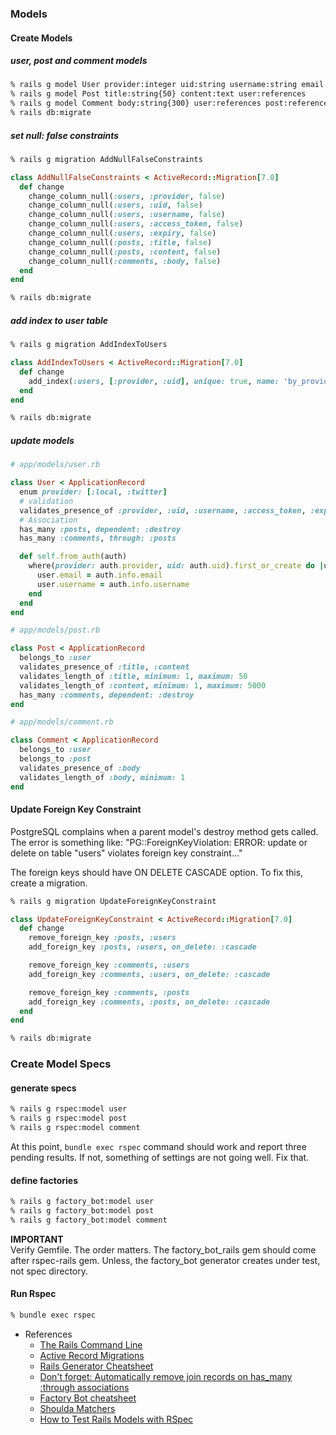 ### Models

#### Create Models

##### user, post and comment models
```bash
% rails g model User provider:integer uid:string username:string email:string access_token:string expiry:datetime
% rails g model Post title:string{50} content:text user:references
% rails g model Comment body:string{300} user:references post:references
% rails db:migrate
```

##### set null: false constraints
```bash
% rails g migration AddNullFalseConstraints
```
```ruby
class AddNullFalseConstraints < ActiveRecord::Migration[7.0]
  def change
    change_column_null(:users, :provider, false)
    change_column_null(:users, :uid, false)
    change_column_null(:users, :username, false)
    change_column_null(:users, :access_token, false)
    change_column_null(:users, :expiry, false)
    change_column_null(:posts, :title, false)
    change_column_null(:posts, :content, false)
    change_column_null(:comments, :body, false)
  end
end
```
```bash
% rails db:migrate
```

##### add index to user table
```bash
% rails g migration AddIndexToUsers
```
```ruby
class AddIndexToUsers < ActiveRecord::Migration[7.0]
  def change
    add_index(:users, [:provider, :uid], unique: true, name: 'by_provider_uid')
  end
end
```

```bash
% rails db:migrate
```

##### update models
```ruby
# app/models/user.rb

class User < ApplicationRecord
  enum provider: [:local, :twitter]
  # validation
  validates_presence_of :provider, :uid, :username, :access_token, :expiry
  # Association
  has_many :posts, dependent: :destroy
  has_many :comments, through: :posts

  def self.from_auth(auth)
    where(provider: auth.provider, uid: auth.uid).first_or_create do |user|
      user.email = auth.info.email
      user.username = auth.info.username
    end
  end
end
```

```ruby
# app/models/post.rb

class Post < ApplicationRecord
  belongs_to :user
  validates_presence_of :title, :content
  validates_length_of :title, minimum: 1, maximum: 50
  validates_length_of :content, minimum: 1, maximum: 5000
  has_many :comments, dependent: :destroy
end
```

```ruby
# app/models/comment.rb

class Comment < ApplicationRecord
  belongs_to :user
  belongs_to :post
  validates_presence_of :body
  validates_length_of :body, minimum: 1
end
```

#### Update Foreign Key Constraint

PostgreSQL complains when a parent model's destroy method gets called.
The error is something like:
"PG::ForeignKeyViolation: ERROR:  update or delete on table "users" violates foreign key constraint..."

The foreign keys should have ON DELETE CASCADE option.
To fix this, create a migration.
```bash
% rails g migration UpdateForeignKeyConstraint
```
```ruby
class UpdateForeignKeyConstraint < ActiveRecord::Migration[7.0]
  def change
    remove_foreign_key :posts, :users
    add_foreign_key :posts, :users, on_delete: :cascade

    remove_foreign_key :comments, :users
    add_foreign_key :comments, :users, on_delete: :cascade

    remove_foreign_key :comments, :posts
    add_foreign_key :comments, :posts, on_delete: :cascade
  end
end
```
```bash
% rails db:migrate
```


### Create Model Specs

#### generate specs
```bash
% rails g rspec:model user
% rails g rspec:model post
% rails g rspec:model comment
```

At this point, `bundle exec rspec` command should work and report three pending results.
If not, something of settings are not going well. Fix that.

#### define factories
```bash
% rails g factory_bot:model user
% rails g factory_bot:model post
% rails g factory_bot:model comment
```

**IMPORTANT**\
Verify Gemfile. The order matters. The factory_bot_rails gem should come after rspec-rails gem.
Unless, the factory_bot generator creates under test, not spec directory.


#### Run Rspec
```bash
% bundle exec rspec
```

- References
  - [The Rails Command Line](https://guides.rubyonrails.org/command_line.html)
  - [Active Record Migrations](https://guides.rubyonrails.org/active_record_migrations.html)
  - [Rails Generator Cheatsheet](https://dev.to/alicannklc/rails-generator-cheatsheet-1dfn)
  - [Don't forget: Automatically remove join records on has_many :through associations](https://makandracards.com/makandra/32175-don-t-forget-automatically-remove-join-records-on-has_many-through-associations)
  - [Factory Bot cheatsheet](https://devhints.io/factory_bot)
  - [Shoulda Matchers](https://matchers.shoulda.io/)
  - [How to Test Rails Models with RSpec](https://semaphoreci.com/community/tutorials/how-to-test-rails-models-with-rspec)
